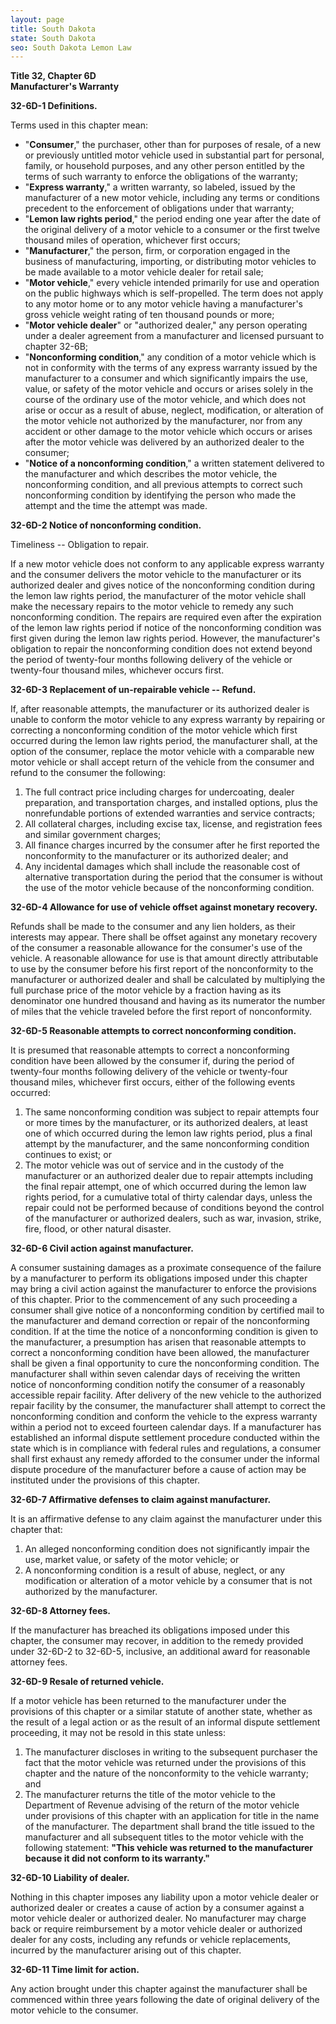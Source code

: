```yaml
---
layout: page
title: South Dakota
state: South Dakota
seo: South Dakota Lemon Law
---
```


**Title 32, Chapter 6D** <br>
**Manufacturer's Warranty**

**32-6D-1 Definitions.**

Terms used in this chapter mean:

- "**Consumer**," the purchaser, other than for purposes of resale, of a new or previously untitled motor vehicle used in substantial part for personal, family, or household purposes, and any other person entitled by the terms of such warranty to enforce the obligations of the warranty;
- "**Express warranty**," a written warranty, so labeled, issued by the manufacturer of a new motor vehicle, including any terms or conditions precedent to the enforcement of obligations under that warranty;
- "**Lemon law rights period**," the period ending one year after the date of the original delivery of a motor vehicle to a consumer or the first twelve thousand miles of operation, whichever first occurs;
- "**Manufacturer**," the person, firm, or corporation engaged in the business of manufacturing, importing, or distributing motor vehicles to be made available to a motor vehicle dealer for retail sale;
- "**Motor vehicle**," every vehicle intended primarily for use and operation on the public highways which is self-propelled. The term does not apply to any motor home or to any motor vehicle having a manufacturer's gross vehicle weight rating of ten thousand pounds or more;
- "**Motor vehicle dealer**" or "authorized dealer," any person operating under a dealer agreement from a manufacturer and licensed pursuant to chapter 32-6B;
- "**Nonconforming condition**," any condition of a motor vehicle which is not in conformity with the terms of any express warranty issued by the manufacturer to a consumer and which significantly impairs the use, value, or safety of the motor vehicle and occurs or arises solely in the course of the ordinary use of the motor vehicle, and which does not arise or occur as a result of abuse, neglect, modification, or alteration of the motor vehicle not authorized by the manufacturer, nor from any accident or other damage to the motor vehicle which occurs or arises after the motor vehicle was delivered by an authorized dealer to the consumer;
- "**Notice of a nonconforming condition**," a written statement delivered to the manufacturer and which describes the motor vehicle, the nonconforming condition, and all previous attempts to correct such nonconforming condition by identifying the person who made the attempt and the time the attempt was made.

**32-6D-2 Notice of nonconforming condition.**

Timeliness -- Obligation to repair.

If a new motor vehicle does not conform to any applicable express warranty and the consumer delivers the motor vehicle to the manufacturer or its authorized dealer and gives notice of the nonconforming condition during the lemon law rights period, the manufacturer of the motor vehicle shall make the necessary repairs to the motor vehicle to remedy any such nonconforming condition. The repairs are required even after the expiration of the lemon law rights period if notice of the nonconforming condition was first given during the lemon law rights period. However, the manufacturer's obligation to repair the nonconforming condition does not extend beyond the period of twenty-four months following delivery of the vehicle or twenty-four thousand miles, whichever occurs first.

**32-6D-3 Replacement of un-repairable vehicle -- Refund.**

If, after reasonable attempts, the manufacturer or its authorized dealer is unable to conform the motor vehicle to any express warranty by repairing or correcting a nonconforming condition of the motor vehicle which first occurred during the lemon law rights period, the manufacturer shall, at the option of the consumer, replace the motor vehicle with a comparable new motor vehicle or shall accept return of the vehicle from the consumer and refund to the consumer the following:

1. The full contract price including charges for undercoating, dealer preparation, and transportation charges, and installed options, plus the nonrefundable portions of extended warranties and service contracts;
2. All collateral charges, including excise tax, license, and registration fees and similar government charges;
3. All finance charges incurred by the consumer after he first reported the nonconformity to the manufacturer or its authorized dealer; and
4. Any incidental damages which shall include the reasonable cost of alternative transportation during the period that the consumer is without the use of the motor vehicle because of the nonconforming condition.

**32-6D-4 Allowance for use of vehicle offset against monetary recovery.**

Refunds shall be made to the consumer and any lien holders, as their interests may appear. There shall be offset against any monetary recovery of the consumer a reasonable allowance for the consumer's use of the vehicle. A reasonable allowance for use is that amount directly attributable to use by the consumer before his first report of the nonconformity to the manufacturer or authorized dealer and shall be calculated by multiplying the full purchase price of the motor vehicle by a fraction having as its denominator one hundred thousand and having as its numerator the number of miles that the vehicle traveled before the first report of nonconformity.

**32-6D-5 Reasonable attempts to correct nonconforming condition.**

It is presumed that reasonable attempts to correct a nonconforming condition have been allowed by the consumer if, during the period of twenty-four months following delivery of the vehicle or twenty-four thousand miles, whichever first occurs, either of the following events occurred:

1. The same nonconforming condition was subject to repair attempts four or more times by the manufacturer, or its authorized dealers, at least one of which occurred during the lemon law rights period, plus a final attempt by the manufacturer, and the same nonconforming condition continues to exist; or
2. The motor vehicle was out of service and in the custody of the manufacturer or an authorized dealer due to repair attempts including the final repair attempt, one of which occurred during the lemon law rights period, for a cumulative total of thirty calendar days, unless the repair could not be performed because of conditions beyond the control of the manufacturer or authorized dealers, such as war, invasion, strike, fire, flood, or other natural disaster.

**32-6D-6 Civil action against manufacturer.**

A consumer sustaining damages as a proximate consequence of the failure by a manufacturer to perform its obligations imposed under this chapter may bring a civil action against the manufacturer to enforce the provisions of this chapter. Prior to the commencement of any such proceeding a consumer shall give notice of a nonconforming condition by certified mail to the manufacturer and demand correction or repair of the nonconforming condition. If at the time the notice of a nonconforming condition is given to the manufacturer, a presumption has arisen that reasonable attempts to correct a nonconforming condition have been allowed, the manufacturer shall be given a final opportunity to cure the nonconforming condition. The manufacturer shall within seven calendar days of receiving the written notice of nonconforming condition notify the consumer of a reasonably accessible repair facility. After delivery of the new vehicle to the authorized repair facility by the consumer, the manufacturer shall attempt to correct the nonconforming condition and conform the vehicle to the express warranty within a period not to exceed fourteen calendar days. If a manufacturer has established an informal dispute settlement procedure conducted within the state which is in compliance with federal rules and regulations, a consumer shall first exhaust any remedy afforded to the consumer under the informal dispute procedure of the manufacturer before a cause of action may be instituted under the provisions of this chapter.

**32-6D-7 Affirmative defenses to claim against manufacturer.**

It is an affirmative defense to any claim against the manufacturer under this chapter that:

1. An alleged nonconforming condition does not significantly impair the use, market value, or safety of the motor vehicle; or
2. A nonconforming condition is a result of abuse, neglect, or any modification or alteration of a motor vehicle by a consumer that is not authorized by the manufacturer.

**32-6D-8 Attorney fees.**

If the manufacturer has breached its obligations imposed under this chapter, the consumer may recover, in addition to the remedy provided under 32-6D-2 to 32-6D-5, inclusive, an additional award for reasonable attorney fees.

**32-6D-9 Resale of returned vehicle.**

If a motor vehicle has been returned to the manufacturer under the provisions of this chapter or a similar statute of another state, whether as the result of a legal action or as the result of an informal dispute settlement proceeding, it may not be resold in this state unless:

1. The manufacturer discloses in writing to the subsequent purchaser the fact that the motor vehicle was returned under the provisions of this chapter and the nature of the nonconformity to the vehicle warranty; and
2. The manufacturer returns the title of the motor vehicle to the Department of Revenue advising of the return of the motor vehicle under provisions of this chapter with an application for title in the name of the manufacturer. The department shall brand the title issued to the manufacturer and all subsequent titles to the motor vehicle with the following statement: **"This vehicle was returned to the manufacturer because it did not conform to its warranty."**

**32-6D-10 Liability of dealer.**

Nothing in this chapter imposes any liability upon a motor vehicle dealer or authorized dealer or creates a cause of action by a consumer against a motor vehicle dealer or authorized dealer. No manufacturer may charge back or require reimbursement by a motor vehicle dealer or authorized dealer for any costs, including any refunds or vehicle replacements, incurred by the manufacturer arising out of this chapter.

**32-6D-11 Time limit for action.**

Any action brought under this chapter against the manufacturer shall be commenced within three years following the date of original delivery of the motor vehicle to the consumer.
